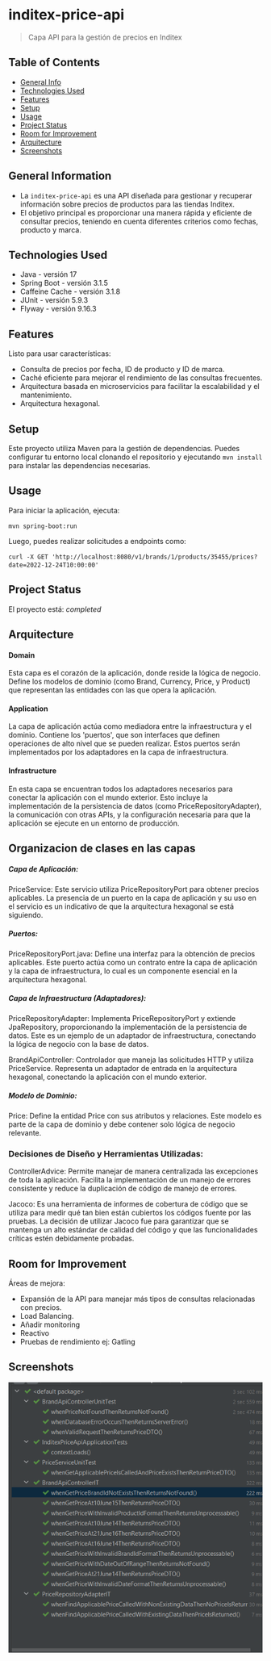 # inditex-price-api
> Capa API para la gestión de precios en Inditex

## Table of Contents
* [General Info](#general-information)
* [Technologies Used](#technologies-used)
* [Features](#features)
* [Setup](#setup)
* [Usage](#usage)
* [Project Status](#project-status)
* [Room for Improvement](#room-for-improvement)
* [Arquitecture](#arquitecture)
* [Screenshots](#screenshots)

## General Information
- La `inditex-price-api` es una API diseñada para gestionar y recuperar información sobre precios de productos para las tiendas Inditex.
- El objetivo principal es proporcionar una manera rápida y eficiente de consultar precios, teniendo en cuenta diferentes criterios como fechas, producto y marca.

## Technologies Used
- Java - versión 17
- Spring Boot - versión 3.1.5
- Caffeine Cache - versión 3.1.8
- JUnit - versión 5.9.3
- Flyway - versión 9.16.3

## Features
Listo para usar características:
- Consulta de precios por fecha, ID de producto y ID de marca.
- Caché eficiente para mejorar el rendimiento de las consultas frecuentes.
- Arquitectura basada en microservicios para facilitar la escalabilidad y el mantenimiento.
- Arquitectura hexagonal.

## Setup
Este proyecto utiliza Maven para la gestión de dependencias. 
Puedes configurar tu entorno local clonando el repositorio y ejecutando `mvn install` para instalar las dependencias necesarias.

## Usage
Para iniciar la aplicación, ejecuta:
```
mvn spring-boot:run
```
Luego, puedes realizar solicitudes a endpoints como:
```
curl -X GET 'http://localhost:8080/v1/brands/1/products/35455/prices?date=2022-12-24T10:00:00'
```

## Project Status
El proyecto está: _completed_

## Arquitecture
#### Domain
Esta capa es el corazón de la aplicación, donde reside la lógica de negocio. 
Define los modelos de dominio (como Brand, Currency, Price, y Product) 
que representan las entidades con las que opera la aplicación. 

#### Application
La capa de aplicación actúa como mediadora entre la infraestructura y el dominio. 
Contiene los 'puertos', que son interfaces que definen operaciones de alto nivel que se pueden realizar. 
Estos puertos serán implementados por los adaptadores en la capa de infraestructura.

#### Infrastructure
En esta capa se encuentran todos los adaptadores necesarios para conectar la aplicación con el mundo exterior. 
Esto incluye la implementación de la persistencia de datos (como PriceRepositoryAdapter), la comunicación con otras APIs, y la configuración necesaria para que la aplicación se ejecute en un entorno de producción.

## Organizacion de clases en las capas
##### Capa de Aplicación:

PriceService: Este servicio utiliza PriceRepositoryPort para obtener precios aplicables. 
La presencia de un puerto en la capa de aplicación y su uso en el servicio es un indicativo de que la arquitectura hexagonal se está siguiendo.

##### Puertos:

PriceRepositoryPort.java: Define una interfaz para la obtención de precios aplicables. 
Este puerto actúa como un contrato entre la capa de aplicación y la capa de infraestructura, lo cual es un componente esencial en la arquitectura hexagonal.

##### Capa de Infraestructura (Adaptadores):

PriceRepositoryAdapter: Implementa PriceRepositoryPort y extiende JpaRepository, proporcionando la implementación de la persistencia de datos. 
Este es un ejemplo de un adaptador de infraestructura, conectando la lógica de negocio con la base de datos. 

BrandApiController: Controlador que maneja las solicitudes HTTP y utiliza PriceService. 
Representa un adaptador de entrada en la arquitectura hexagonal, conectando la aplicación con el mundo exterior.

##### Modelo de Dominio:

Price: Define la entidad Price con sus atributos y relaciones. 
Este modelo es parte de la capa de dominio y debe contener solo lógica de negocio relevante.

### Decisiones de Diseño y Herramientas Utilizadas:
ControllerAdvice:
Permite manejar de manera centralizada las excepciones de toda la aplicación. 
Facilita la implementación de un manejo de errores consistente y reduce la duplicación de código de manejo de errores.

Jacoco:
Es una herramienta de informes de cobertura de código que se utiliza para medir qué tan bien están cubiertos los códigos fuente por las pruebas. 
La decisión de utilizar Jacoco fue para garantizar que se mantenga un alto estándar de calidad del código y que las funcionalidades críticas estén debidamente probadas.

## Room for Improvement

Áreas de mejora:
- Expansión de la API para manejar más tipos de consultas relacionadas con precios.
- Load Balancing.
- Añadir monitoring
- Reactivo
- Pruebas de rendimiento ej: Gatling

## Screenshots
![img.png](img.png)